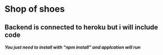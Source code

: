 # Shop of shoes

## Backend is connected to heroku but i will include code

##### You just need to install with "npm install" and applcation will run
